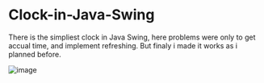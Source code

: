 # Clock-in-Java-Swing

There is the simpliest clock in Java Swing, here problems were only to get accual time, and implement refreshing. 
But finaly i made it works as i planned before.

![image](https://user-images.githubusercontent.com/117865892/207130952-850bff3c-4986-4e74-aaec-3403cccba760.png)



